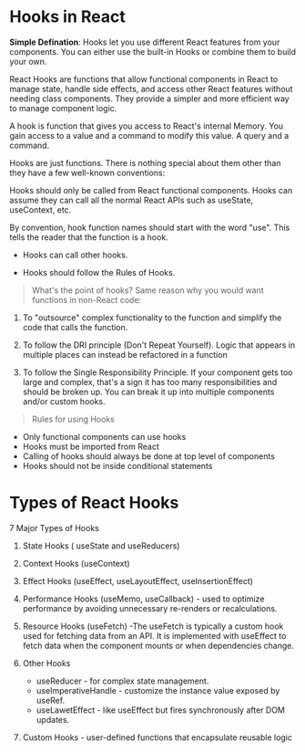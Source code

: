 # Hooks in React

**Simple Defination**: Hooks let you use different React features from your components. You can either use the built-in Hooks or combine them to build your own. 

React Hooks are functions that allow functional components in React to manage state, handle side effects, and access other React features without needing class components. They provide a simpler and more efficient way to manage component logic.

A hook is function that gives you access to React's internal Memory. You gain access to a value and a command to modify this value. A query and a command.

Hooks are just functions. There is nothing special about them other than they have a few well-known conventions:

Hooks should only be called from React functional components. Hooks can assume they can call all the normal React APIs such as useState, useContext, etc.

By convention, hook function names should start with the word "use". This tells the reader that the function is a hook.

- Hooks can call other hooks.

- Hooks should follow the Rules of Hooks.

> What's the point of hooks? Same reason why you would want functions in non-React code:

1. To "outsource" complex functionality to the function and simplify the code that calls the function.

2. To follow the DRI principle (Don't Repeat Yourself). Logic that appears in multiple places can instead be refactored in a function

3. To follow the Single Responsibility Principle. If your component gets too large and complex, that's a sign it has too many responsibilities and should be broken up. You can break it up into multiple components and/or custom hooks.

> Rules for using Hooks
- Only functional components can use hooks
- Hooks must be imported from React
- Calling of hooks should always be done at top level of components
- Hooks should not be inside conditional statements

# Types of React Hooks

7 Major Types of Hooks

1. State Hooks ( useState and useReducers)
2. Context Hooks (useContext)
3. Effect Hooks (useEffect, useLayoutEffect, useInsertionEffect)
4. Performance Hooks (useMemo, useCallback) - used to optimize performance by avoiding unnecessary re-renders or recalculations.
5. Resource Hooks (useFetch) -The useFetch is typically a custom hook used for fetching data from an API. It is implemented with useEffect to fetch data when the component mounts or when dependencies change.
6. Other Hooks 
    - useReducer - for complex state management.
    - useImperativeHandle - customize the instance value exposed by useRef.
    - useLawetEffect - like useEffect but fires synchronously after DOM updates.

7. Custom Hooks - user-defined functions that encapsulate reusable logic
